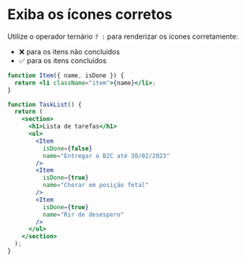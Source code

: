 # Exiba os ícones corretos

Utilize o operador ternário `? :` para renderizar os ícones corretamente:
- ❌ para os itens não concluídos 
- ✅ para os itens concluídos

```jsx
function Item({ name, isDone }) {
  return <li className="item">{name}</li>;
}

function TaskList() {
  return (
    <section>
      <h1>Lista de tarefas</h1>
      <ul>
        <Item 
          isDone={false} 
          name="Entregar o B2C até 30/02/2023" 
        />
        <Item 
          isDone={true} 
          name="Chorar em posição fetal" 
        />
        <Item 
          isDone={true} 
          name="Rir de desespero" 
        />
      </ul>
    </section>
  );
}
```